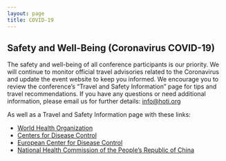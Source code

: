```yaml
---
layout: page
title: COVID-19
---
```

## Safety and Well-Being (Coronavirus COVID-19)

The safety and well-being of all conference participants is our priority. We will continue to
monitor official travel advisories related to the Coronavirus and update the event website to
 keep you informed. We encourage you to review the conference’s “Travel and Safety
Information” page for tips and travel recommendations.
If you have any questions or need additional information, please email us for further
details: [info@hoti.org](mailto:info@hoti.org)

As well as a Travel and Safety Information page with these links:

* [World Health Organization](https://www.who.int/health-topics/coronavirus)
* [Centers for Disease Control](https://www.cdc.gov/coronavirus/2019-ncov/index.html)
* [European Center for Disease Control](https://www.ecdc.europa.eu/)
* [National Health Commission of the People’s Republic of China](http://en.nhc.gov.cn/)
